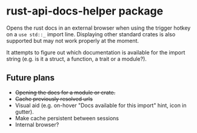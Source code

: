 # rust-api-docs-helper package

Opens the rust docs in an external browser when using the trigger hotkey on a ```use std::_``` import line. Displaying other standard crates is also supported but may not work properly at the moment.

It attempts to figure out which documentation is available for the import string (e.g. is it a struct, a function, a trait or a module?).

## Future plans
* ~~Opening the docs for a module or crate.~~
* ~~Cache previously resolved urls~~
* Visual aid (e.g. on-hover "Docs available for this import" hint, icon in gutter).
* Make cache persistent between sessions
* Internal browser?
